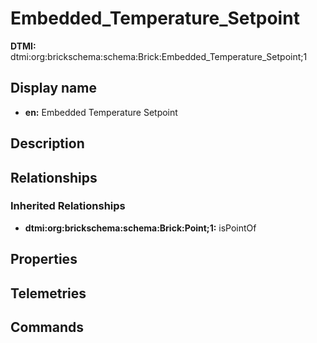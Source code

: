 # Embedded_Temperature_Setpoint
**DTMI:** dtmi:org:brickschema:schema:Brick:Embedded_Temperature_Setpoint;1
## Display name
- **en:** Embedded Temperature Setpoint
## Description
## Relationships
### Inherited Relationships
* **dtmi:org:brickschema:schema:Brick:Point;1:** isPointOf
## Properties
## Telemetries
## Commands
